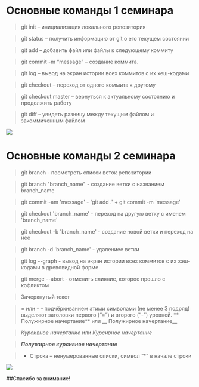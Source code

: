 # Основные команды 1 семинара 
>git init – инициализация локального репозитория

>git status – получить информацию от git о его текущем состоянии

>git add – добавить файл или файлы к следующему коммиту

>git commit -m “message” – создание коммита.

>git log – вывод на экран истории всех коммитов с их хеш-кодами

>git checkout – переход от одного коммита к другому

>git checkout master – вернуться к актуальному состоянию и продолжить работу

>git diff – увидеть разницу между текущим файлом и закоммиченным файлом

![](https://blog.facialix.com/wp-content/uploads/2021/03/what-is-git-most-useful-git-commands.jpg)

# Основные команды 2 семинара 

> git branch - посмотреть список веток репозитории

> git branch "branch_name" - создание ветки с названием branch_name 

>git commit -am 'message' - 'git add .' + git commit -m 'message'

> git checkout 'branch_name' - переход на другую ветку с именем 'branch_name'

> git checkout -b 'branch_name' - создание новой ветки и переход на нее

> git branch -d 'branch_name' - удалениее ветки

> git log --graph - вывод на экран истории всех коммитов с их хэш-кодами в древовидной форме

> git merge --abort - отменить слияние, которое прошло с кофликтом

>~~Зачеркнутый текст~~  

> = или - – подчёркиванием этими символами (не менее 3 подряд) выделяют заголовки  первого (“=”) и второго (“-”) уровней.
> ** Полужирное начертание** или __ Полужирное начертание__

> *Курсивное начертание* или _Курсивное начертание_

> ***Полужирное курсивное начертание***

> * Строка – ненумерованные списки, символ “*” в начале строки

![](https://bestcube.space/wp-content/uploads/FotorCreated-47.jpg)

##Спасибо за внимание!
